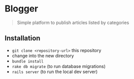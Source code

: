 # Blogger
> Simple platform to publish articles listed by categories

## Installation

* `git clone <repository-url>` this repository
* change into the new directory
* `bundle install`
* `rake db migrate` (to run database migrations)
* `rails server` (to run the local dev server)